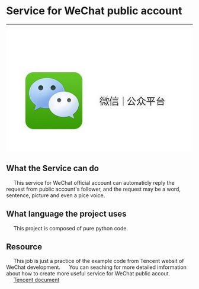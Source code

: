 # Service for WeChat public account  
---

![](img1.jpg)
## What the Service can do  
&nbsp;&nbsp;&nbsp;&nbsp;&nbsp;This service for WeChat official account can automaticly reply the request from public account's follower, and the request may be a word, sentence, picture and even a pice voice.
## What language the project uses
&nbsp;&nbsp;&nbsp;&nbsp;&nbsp;This project is composed of pure python code.
## Resource
&nbsp;&nbsp;&nbsp;&nbsp;&nbsp;This job is just a practice of the example code from Tencent websit of WeChat development.
&nbsp;&nbsp;&nbsp;&nbsp;&nbsp;You can seaching for more detailed imformation about how to create more useful service for WeChat public accout.
&nbsp;&nbsp;&nbsp;&nbsp;&nbsp;[Tencent document](https://mp.weixin.qq.com/wiki?t=resource/res_main&id=mp1472017492_58YV5)
